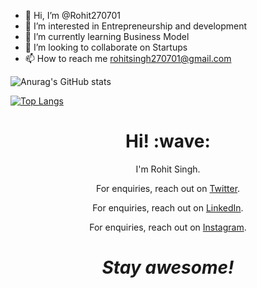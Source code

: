 - 👋 Hi, I’m @Rohit270701
- 👀 I’m interested in Entrepreneurship and development
- 🌱 I’m currently learning Business Model
- 💞️ I’m looking to collaborate on Startups
- 📫 How to reach me rohitsingh270701@gmail.com


![Anurag's GitHub stats](https://github-readme-stats.vercel.app/api?username=rohitttsingh&show_icons=true&theme=radical)


[![Top Langs](https://github-readme-stats.vercel.app/api/top-langs/?username=rohitttsingh&layout=compact)](https://github.com/rohitttsingh/github-readme-stats)

<!---
Rohit270701/Rohit270701 is a ✨ special ✨ repository because its `README.md` (this file) appears on your GitHub profile.
You can click the Preview link to take a look at your changes.
--->

<h1 align='center'> Hi! :wave:</h1>
<p align='center'>
I'm Rohit Singh.
</p>
<p align='center'>For enquiries, reach out on <a href="https://twitter.com/rohitttsingh07?t=z9qE22ig9Tf3VEo8mzihfA&s=09">Twitter</a>.</p>
<p align='center'>For enquiries, reach out on <a href="https://twitter.com/rohitttsingh07?t=z9qE22ig9Tf3VEo8mzihfA&s=09">LinkedIn</a>.</p>
<p align='center'>For enquiries, reach out on <a href="https://instagram.com/rohittt.singh">Instagram</a>.</p>

<h1 align='center'><i>Stay awesome!</i></h1>
